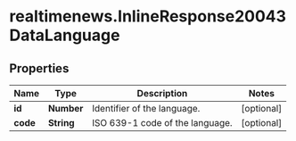 # realtimenews.InlineResponse20043DataLanguage

## Properties

Name | Type | Description | Notes
------------ | ------------- | ------------- | -------------
**id** | **Number** | Identifier of the language. | [optional] 
**code** | **String** | ISO 639-1 code of the language. | [optional] 


